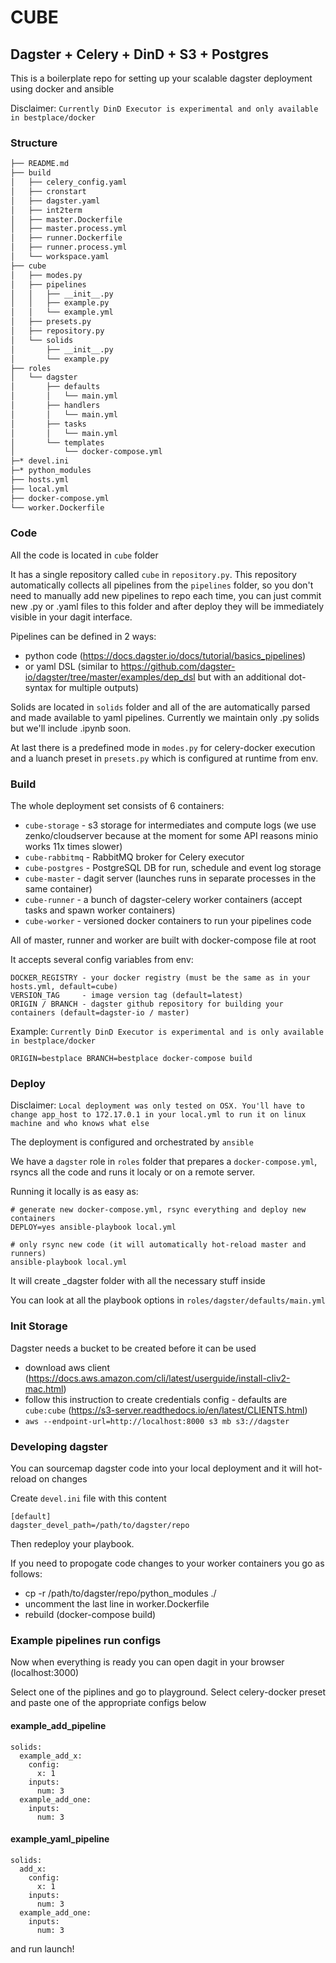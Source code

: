 # CUBE

## Dagster + Celery + DinD + S3 + Postgres

This is a boilerplate repo for setting up your scalable dagster deployment using docker and ansible

Disclaimer: `Currently DinD Executor is experimental and only available in bestplace/docker`

### Structure

```bash
├── README.md
├── build
│   ├── celery_config.yaml
│   ├── cronstart
│   ├── dagster.yaml
│   ├── int2term
│   ├── master.Dockerfile
│   ├── master.process.yml
│   ├── runner.Dockerfile
│   ├── runner.process.yml
│   └── workspace.yaml
├── cube
│   ├── modes.py
│   ├── pipelines
│   │   ├── __init__.py
│   │   ├── example.py
│   │   └── example.yml
│   ├── presets.py
│   ├── repository.py
│   └── solids
│       ├── __init__.py
│       └── example.py
├── roles
│   └── dagster
│       ├── defaults
│       │   └── main.yml
│       ├── handlers
│       │   └── main.yml
│       ├── tasks
│       │   └── main.yml
│       └── templates
│           └── docker-compose.yml
├─* devel.ini
├─* python_modules
├── hosts.yml
├── local.yml
├── docker-compose.yml
└── worker.Dockerfile
```

### Code

All the code is located in `cube` folder

It has a single repository called `cube` in `repository.py`. This repository automatically collects all pipelines from the `pipelines` folder, so you don't need to manually add new pipelines to repo each time, you can just commit new .py or .yaml files to this folder and after deploy they will be immediately visible in your dagit interface.

Pipelines can be defined in 2 ways:
* python code (https://docs.dagster.io/docs/tutorial/basics_pipelines)
* or yaml DSL (similar to https://github.com/dagster-io/dagster/tree/master/examples/dep_dsl but with an additional dot-syntax for multiple outputs)

Solids are located in `solids` folder and all of the are automatically parsed and made available to yaml pipelines. Currently we maintain only .py solids but we'll include .ipynb soon.

At last there is a predefined mode in `modes.py` for celery-docker execution and a luanch preset in `presets.py` which is configured at runtime from env.

### Build

The whole deployment set consists of 6 containers:

* `cube-storage`  - s3 storage for intermediates and compute logs (we use zenko/cloudserver because at the moment for some API reasons minio works 11x times slower)
* `cube-rabbitmq` - RabbitMQ broker for Celery executor
* `cube-postgres` - PostgreSQL DB for run, schedule and event log storage
* `cube-master`   - dagit server (launches runs in separate processes in the same container)
* `cube-runner`   - a bunch of dagster-celery worker containers (accept tasks and spawn worker containers)
* `cube-worker`   - versioned docker containers to run your pipelines code

All of master, runner and worker are built with docker-compose file at root

It accepts several config variables from env:
~~~
DOCKER_REGISTRY - your docker registry (must be the same as in your hosts.yml, default=cube)
VERSION_TAG     - image version tag (default=latest)
ORIGIN / BRANCH - dagster github repository for building your containers (default=dagster-io / master)
~~~

Example:
`Currently DinD Executor is experimental and is only available in bestplace/docker`
```
ORIGIN=bestplace BRANCH=bestplace docker-compose build
```

### Deploy

Disclaimer: `Local deployment was only tested on OSX. You'll have to change app_host to 172.17.0.1 in your local.yml to run it on linux machine and who knows what else`

The deployment is configured and orchestrated by `ansible`

We have a `dagster` role in `roles` folder that prepares a `docker-compose.yml`, rsyncs all the code and runs it localy or on a remote server.

Running it locally is as easy as:

~~~
# generate new docker-compose.yml, rsync everything and deploy new containers
DEPLOY=yes ansible-playbook local.yml

# only rsync new code (it will automatically hot-reload master and runners)
ansible-playbook local.yml
~~~

It will create _dagster folder with all the necessary stuff inside

You can look at all the playbook options in `roles/dagster/defaults/main.yml`

### Init Storage

Dagster needs a bucket to be created before it can be used

* download aws client (https://docs.aws.amazon.com/cli/latest/userguide/install-cliv2-mac.html)
* follow this instruction to create credentials config - defaults are `cube:cube` (https://s3-server.readthedocs.io/en/latest/CLIENTS.html)
* `aws --endpoint-url=http://localhost:8000 s3 mb s3://dagster`

### Developing dagster

You can sourcemap dagster code into your local deployment and it will hot-reload on changes

Create `devel.ini` file with this content
~~~
[default]
dagster_devel_path=/path/to/dagster/repo
~~~

Then redeploy your playbook.

If you need to propogate code changes to your worker containers you go as follows:
* cp -r /path/to/dagster/repo/python_modules ./
* uncomment the last line in worker.Dockerfile
* rebuild (docker-compose build)

### Example pipelines run configs

Now when everything is ready you can open dagit in your browser (localhost:3000)

Select one of the piplines and go to playground. Select celery-docker preset and paste one of the appropriate configs below

#### example_add_pipeline
~~~
solids:
  example_add_x:
    config:
      x: 1
    inputs:
      num: 3
  example_add_one:
    inputs:
      num: 3
~~~

#### example_yaml_pipeline
~~~
solids:
  add_x:
    config:
      x: 1
    inputs:
      num: 3
  example_add_one:
    inputs:
      num: 3
~~~

and run launch!
